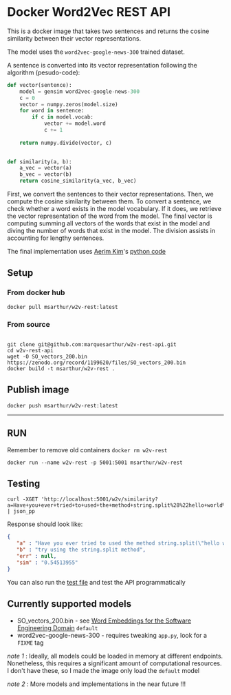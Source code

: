 

# Docker Word2Vec REST API

This is a docker image that takes two sentences and returns the cosine similarity between their vector representations.

The model uses the `word2vec-google-news-300` trained dataset. 

A sentence is converted into its vector representation following the algorithm (pesudo-code):

```python
def vector(sentence):
    model = gensim word2vec-google-news-300
    c = 0
    vector = numpy.zeros(model.size) 
    for word in sentence:
        if c in model.vocab:
            vector += model.word
            c += 1
    
    return numpy.divide(vector, c)
            

def similarity(a, b):
    a_vec = vector(a)
    b_vec = vector(b)
    return cosine_similarity(a_vec, b_vec)
```

First, we convert the sentences to their vector representations. Then, we compute the cosine similarity between them.
To convert a sentence, we check whether a word exists in the model vocabulary. If it does, we retrieve the vector representation of the word from the model.
The final vector is computing summing all vectors of the words that exist in the model and diving the number of words that exist in the model.
The division assists in accounting for lengthy sentences. 

The final implementation uses [Aerim Kim](https://www.linkedin.com/in/aerinykim/)'s [python code](https://bitbucket.org/yunazzang/aiwiththebest_byor/src/master/)

## Setup

### From docker hub

```shell script
docker pull msarthur/w2v-rest:latest
```

### From source

```shell script

git clone git@github.com:marquesarthur/w2v-rest-api.git
cd w2v-rest-api
wget -O SO_vectors_200.bin https://zenodo.org/record/1199620/files/SO_vectors_200.bin
docker build -t msarthur/w2v-rest .
```


## Publish image

```shell script
docker push msarthur/w2v-rest:latest
```

___

## RUN

Remember to remove old containers `docker rm w2v-rest`

```shell script
docker run --name w2v-rest -p 5001:5001 msarthur/w2v-rest
```

## Testing
```shell script
curl -XGET 'http://localhost:5001/w2v/similarity?a=Have+you+ever+tried+to+used+the+method+string.split%28%22hello+world%22%29&b=try+using+the+string.split+method' | json_pp
```

Response should look like:

```json
{
   "a" : "Have you ever tried to used the method string.split(\"hello world\")",
   "b" : "try using the string.split method",
   "err" : null,
   "sim" : "0.54513955"
}
``` 

You can also run the [test file](test.py) and test the API programmatically


## Currently supported models

* SO_vectors_200.bin - see [Word Embeddings for the Software Engineering Domain](https://zenodo.org/record/1199620#.YFEFlv4TGhg) `default`
* word2vec-google-news-300 - requires tweaking `app.py`, look for a `FIXME` tag

*note 1* : Ideally, all models could be loaded in memory at different endpoints. Nonetheless, this requires a significant amount of computational resources. I don't have these, so I made the image only load the `default` model

*note 2* : More models and implementations in the near future !!!